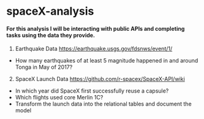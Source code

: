 # spaceX-analysis
#### For this analysis I will be interacting with public APIs and completing tasks using the data they provide.

1. Earthquake Data https://earthquake.usgs.gov/fdsnws/event/1/
- How many earthquakes of at least 5 magnitude happened in and around Tonga in May of 2017?
 
2. SpaceX Launch Data https://github.com/r-spacex/SpaceX-API/wiki
- In which year did SpaceX first successfully reuse a capsule?
- Which flights used core Merlin 1C?
- Transform the launch data into the relational tables and document the model